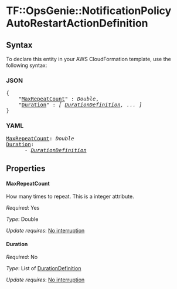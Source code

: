 # TF::OpsGenie::NotificationPolicy AutoRestartActionDefinition

## Syntax

To declare this entity in your AWS CloudFormation template, use the following syntax:

### JSON

<pre>
{
    "<a href="#maxrepeatcount" title="MaxRepeatCount">MaxRepeatCount</a>" : <i>Double</i>,
    "<a href="#duration" title="Duration">Duration</a>" : <i>[ <a href="durationdefinition.md">DurationDefinition</a>, ... ]</i>
}
</pre>

### YAML

<pre>
<a href="#maxrepeatcount" title="MaxRepeatCount">MaxRepeatCount</a>: <i>Double</i>
<a href="#duration" title="Duration">Duration</a>: <i>
      - <a href="durationdefinition.md">DurationDefinition</a></i>
</pre>

## Properties

#### MaxRepeatCount

How many times to repeat. This is a integer attribute.

_Required_: Yes

_Type_: Double

_Update requires_: [No interruption](https://docs.aws.amazon.com/AWSCloudFormation/latest/UserGuide/using-cfn-updating-stacks-update-behaviors.html#update-no-interrupt)

#### Duration

_Required_: No

_Type_: List of <a href="durationdefinition.md">DurationDefinition</a>

_Update requires_: [No interruption](https://docs.aws.amazon.com/AWSCloudFormation/latest/UserGuide/using-cfn-updating-stacks-update-behaviors.html#update-no-interrupt)

